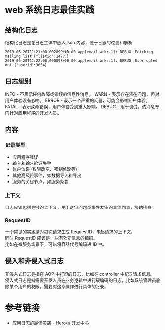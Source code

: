 # web 系统日志最佳实践

## 结构化日志

结构化日志是在日志主体中嵌入 json 内容，便于日志的过滤和解析
```log
2019-06-20T17:21:00.002899+00:00 app[email-wrkr.1]: DEBUG: Fetching mailing list {"listid":14777}
2019-06-20T17:22:00.000098+00:00 app[email-wrkr.1]: DEBUG: User opted out {"userid":3654}
```

## 日志级别

INFO - 不表示任何故障或错误的信息性消息。
WARN - 表示存在潜在问题，但对用户体验没有影响。
ERROR - 表示一个严重的问题，可能会影响用户体验。
FATAL - 表示致命错误，用户体验受到重大影响。
DEBUG - 用于调试。该消息专门针对应用程序的开发人员。

## 内容

### 记录类型
- 应用程序错误
- 输入和输出验证失败
- 账户体系 (权限改变、密钥修改等)
- 其他高风险事件，如数据导入和导出
- 服务的关键节点，如服务条款

### 上下文
日志应该包括足够的上下文，用于定位问题或事件发生的具体场景，协助排查。

### RequestID
一个常见的实践是为每次请求生成 RequestID，串起请求的上下文。  
同时 RequestID 应该是一些有效元信息的编码。  
比如在微服务场景下，可以将容器代号编码进 ID 中。

## 侵入和非侵入式日志
非侵入式日志是指在 AOP 中打印的日志，比如在 controller 中记录请求信息。  
侵入式日志是指需要开发人员在业务逻辑中进行硬编码的日志，比如系统管理员删除某个用户的权限，需要对这条操作进行具体的记录。  

# 参考链接
- [应用日志的最佳实践 - Heroku 开发中心](https://devcenter.heroku.com/articles/writing-best-practices-for-application-logs)